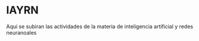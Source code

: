 # IAYRN
Aqui se subiran las actividades de la materia de inteligencia artificial y redes neuranoales 
